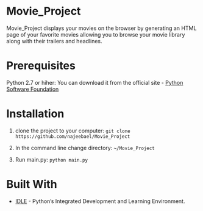 # Movie_Project
Movie_Project displays your movies on the browser by generating an HTML page of your favorite movies allowing you to browse your movie library along with their trailers and headlines.

# Prerequisites

Python 2.7 or hiher: You can download it from the official site - [Python Software Foundation](https://www.python.org)


# Installation 


1. clone the project to your computer: ` git clone https://github.com/najeebael/Movie_Project `

2. In the command line change directory: ` ~/Movie_Project `

3. Run main.py: ` python main.py `

# Built With

* [IDLE](https://docs.python.org/3/library/idle.html) - Python’s Integrated Development and Learning Environment.


